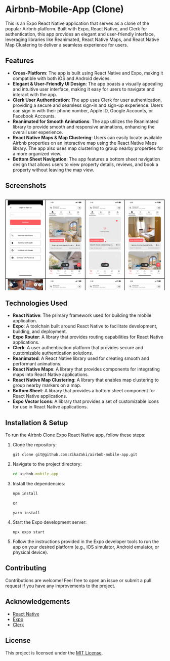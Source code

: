 # Airbnb-Mobile-App (Clone)

This is an Expo React Native application that serves as a clone of the popular Airbnb platform. Built with Expo, React Native, and Clerk for authentication, this app provides an elegant and user-friendly interface, leveraging libraries like Reanimated, React Native Maps, and React Native Map Clustering to deliver a seamless experience for users.

## Features

- **Cross-Platform**: The app is built using React Native and Expo, making it compatible with both iOS and Android devices.
- **Elegant & User-Friendly UI Design**: The app boasts a visually appealing and intuitive user interface, making it easy for users to navigate and interact with the app.
- **Clerk User Authentication**: The app uses Clerk for user authentication, providing a secure and seamless sign-in and sign-up experience. Users can sign in with their phone number, Apple ID, Google Accounts, or Facebook Accounts.
- **Reanimated for Smooth Animations**: The app utilizes the Reanimated library to provide smooth and responsive animations, enhancing the overall user experience.
- **React Native Maps & Map Clustering**: Users can easily locate available Airbnb properties on an interactive map using the React Native Maps library. The app also uses map clustering to group nearby properties for a more organized view.
- **Bottom Sheet Navigation**: The app features a bottom sheet navigation design that allows users to view property details, reviews, and book a property without leaving the map view.

## Screenshots

<div style="width: 100%; height: 300px; overflow: auto; background-color: 'grey';">
  <table style="width: 100%; border-collapse: collapse; background-color: 'grey';">
    <tbody>
      <tr>
        <td style="border: 1px solid black;"><img src="./screenshots/01.png" alt="Screenshot 1"></td>
        <td style="border: 1px solid black;"><img src="./screenshots/02.png" alt="Screenshot 2"></td>
        <td style="border: 1px solid black;"><img src="./screenshots/03.png" alt="Screenshot 3"></td>
        <td style="border: 1px solid black;"><img src="./screenshots/04.png" alt="Screenshot 4"></td>
      </tr>
      <tr>
       <td style="border: 1px solid black;"><img src="./screenshots/05.png" alt="Screenshot 5"></td>
       <td style="border: 1px solid black;"><img src="./screenshots/06.png" alt="Screenshot 6"></td>
       <td style="border: 1px solid black;"><img src="./screenshots/07.png" alt="Screenshot 7"></td>
       <td style="border: 1px solid black;"><img src="./screenshots/08.png" alt="Screenshot 8"></td>
      </tr>
      <tr>
       <td style="border: 1px solid black;"><img src="./screenshots/09.png" alt="Screenshot 9"></td>
       <td style="border: 1px solid black;"><img src="./screenshots/10.png" alt="Screenshot 10"></td>
       <td style="border: 1px solid black;"><img src="./screenshots/11.png" alt="Screenshot 11"></td>
       <td style="border: 1px solid black;"><img src="./screenshots/12.png" alt="Screenshot 12"></td>
      </tr>
      <!-- Add more rows as needed -->
    </tbody>
  </table>
</div>

## Technologies Used

- **React Native**: The primary framework used for building the mobile application.
- **Expo**: A toolchain built around React Native to facilitate development, building, and deployment.
- **Expo Router**: A library that provides routing capabilities for React Native applications.
- **Clerk**: A user authentication platform that provides secure and customizable authentication solutions.
- **Reanimated**: A React Native library used for creating smooth and performant animations.
- **React Native Maps**: A library that provides components for integrating maps into React Native applications.
- **React Native Map Clustering**: A library that enables map clustering to group nearby markers on a map.
- **Bottom Sheet**: A library that provides a bottom sheet component for React Native applications.
- **Expo Vector Icons**: A library that provides a set of customizable icons for use in React Native applications.

## Installation & Setup

To run the Airbnb Clone Expo React Native app, follow these steps:

1. Clone the repository:

   ```git
   git clone git@github.com:ZikaZaki/airbnb-mobile-app.git
   ```

2. Navigate to the project directory:

   ```cmd
   cd airbnb-mobile-app
   ```

3. Install the dependencies:

   ```npm
   npm install
   ```

   or

   ```yarn
   yarn install
   ```

4. Start the Expo development server:

   ```npx
   npx expo start
   ```

5. Follow the instructions provided in the Expo developer tools to run the app on your desired platform (e.g., iOS simulator, Android emulator, or physical device).

## Contributing

Contributions are welcome! Feel free to open an issue or submit a pull request if you have any improvements to the project.

## Acknowledgements

- [React Native](https://reactnative.dev/)
- [Expo](https://docs.expo.dev/)
- [Clerk](https://clerk.dev/)

## License

This project is licensed under the [MIT License](LICENSE).
